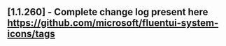 ## [1.1.260] - Complete change log present here https://github.com/microsoft/fluentui-system-icons/tags